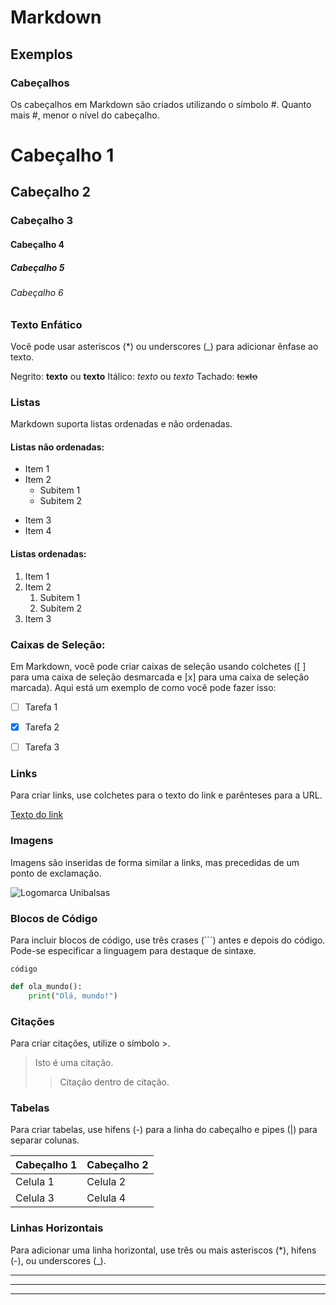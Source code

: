 # Markdown

## Exemplos

### Cabeçalhos
Os cabeçalhos em Markdown são criados utilizando o símbolo #. Quanto mais #, menor o nível do cabeçalho.

# Cabeçalho 1
## Cabeçalho 2
### Cabeçalho 3
#### Cabeçalho 4
##### Cabeçalho 5
###### Cabeçalho 6

### Texto Enfático
Você pode usar asteriscos (*) ou underscores (_) para adicionar ênfase ao texto.

Negrito: **texto** ou __texto__
Itálico: *texto* ou _texto_
Tachado: ~~texto~~

### Listas
Markdown suporta listas ordenadas e não ordenadas.

#### Listas não ordenadas:

- Item 1
- Item 2
  - Subitem 1
  - Subitem 2
* Item 3
* Item 4

#### Listas ordenadas:

1. Item 1
2. Item 2
   1. Subitem 1
   2. Subitem 2
3. Item 3

### Caixas de Seleção:
Em Markdown, você pode criar caixas de seleção usando colchetes ([ ] para uma caixa de seleção desmarcada e [x] para uma caixa de seleção marcada). Aqui está um exemplo de como você pode fazer isso:

- [ ] Tarefa 1
- [x] Tarefa 2
- [ ] Tarefa 3


### Links
Para criar links, use colchetes para o texto do link e parênteses para a URL.

[Texto do link](http://url.com)

### Imagens
Imagens são inseridas de forma similar a links, mas precedidas de um ponto de exclamação.

![Logomarca Unibalsas](https://unibalsas.edu.br/wp-content/uploads/2023/08/LOGO-CENTRO-UNIVESITARIO-UNIBALSAS-1024x207.webp)

### Blocos de Código
Para incluir blocos de código, use três crases (```) antes e depois do código. Pode-se especificar a linguagem para destaque de sintaxe.

```language
código
```

```python
def ola_mundo():
    print("Olá, mundo!")
```

### Citações
Para criar citações, utilize o símbolo >.

> Isto é uma citação.
>> Citação dentro de citação.

### Tabelas
Para criar tabelas, use hifens (-) para a linha do cabeçalho e pipes (|) para separar colunas.

| Cabeçalho 1 | Cabeçalho 2 |
| ----------- | ----------- |
| Celula 1    | Celula 2    |
| Celula 3    | Celula 4    |

### Linhas Horizontais
Para adicionar uma linha horizontal, use três ou mais asteriscos (*), hifens (-), ou underscores (_).

---
***
___
